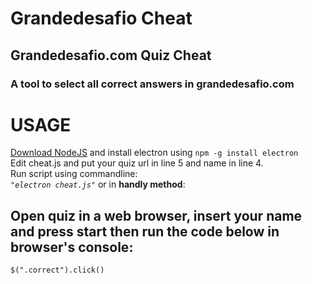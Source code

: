 # Grandedesafio Cheat
## Grandedesafio.com Quiz Cheat
### A tool to select all correct answers in grandedesafio.com

# USAGE
<a href="https://nodejs.org/en/">Download NodeJS</a> and install electron using <code>npm -g install electron</code><br/>
Edit cheat.js and put your quiz url in line 5 and name in line 4.<br/>
Run script using commandline:<br/>
<i><code>"electron cheat.js"</code></i> or in <b>handly method</b>:
## Open quiz in a web browser, insert your name and press start then run the code below in browser's console:
<code>$(".correct").click()</code>
